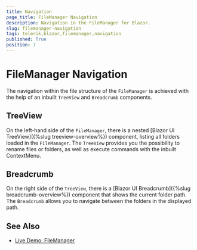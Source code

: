 ```yaml
---
title: Navigation
page_title: FileManager Navigation
description: Navigation in the FileManager for Blazor.
slug: filemanager-navigation
tags: telerik,blazor,filemanager,navigation
published: True
position: 7
---
```


# FileManager Navigation

The navigation within the file structure of the `FileManager` is achieved with the help of an inbuilt `TreeView` and `Breadcrumb` components.

## TreeView

On the left-hand side of the `FileManager`, there is a nested [Blazor UI TreeView]({%slug treeview-overview%}) component, listing all folders loaded in the `FileManager`. The `TreeView` provides you the possibility to rename files or folders, as well as execute commands with the inbuilt ContextMenu.

## Breadcrumb

On the right side of the `TreeView`, there is a [Blazor UI Breadcrumb]({%slug breadcrumb-overview%}) component that shows the current folder path. The `Breadcrumb` allows you to navigate between the folders in the displayed path.

## See Also

  * [Live Demo: FileManager](https://demos.telerik.com/blazor-ui/filemanager/overview)